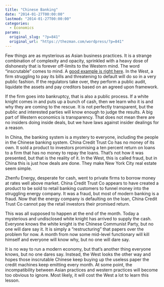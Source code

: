 ```yaml
---
title: "Chinese Banking"
date: "2014-01-27T00:00:00"
lastmod: "2014-01-27T00:00:00"
categories:
  - Economics
params:
  original_slug: "?p=841"
  original_url: "https://thezman.com/wordpress/?p=841"
---
```


Few things are as mysterious as Asian business practices. It is a
strange combination of complexity and opacity, sprinkled with a heavy
dose of dishonesty that is forever off-limits to the Western mind. The
word “inscrutable” comes to mind. A [good example is right
here](http://www.foxbusiness.com/markets/2014/01/27/chinese-trust-lender-will-avert-default-reports/).
In the West, a firm struggling to pay its bills and threatening to
default will do so in a very public fashion. If the regulators take
over, they perform a public audit, liquidate the assets and pay
creditors based on an agreed upon framework.

If the firm goes into bankruptcy, that is also a public process. If a
white knight comes in and puts up a bunch of cash, then we learn who it
is and why they are coming to the rescue. It is not perfectly
transparent, but the public and interested parties will know enough to
judge the results. A big part of Western economics is transparency. That
does not mean there are no insiders doing inside deals, but we have laws
against insider dealings for a reason.

In China, the banking system is a mystery to everyone, including the
people in the Chinese banking system. China Credit Trust Co has no money
of its own. It sold a product to investors promising a ten percent
return on loans to a firm that has no money to repay the loans. That’s
not how it was presented, but that is the reality of it. In the West,
this is called fraud, but in China this is just how deals are done. They
make New York City real estate seem simple.

Zhenfu Energy, desperate for cash, went to private firms to borrow money
at rates well above market. China Credit Trust Co appears to have
created a product to be sold to retail banking customers to funnel money
into the struggling energy company. It was a fraud, but most of modern
banking is a fraud. Now that the energy company is defaulting on the
loan, China Credit Trust Co cannot pay the retail investors their
promised return.

This was all supposed to happen at the end of the month. Today a
mysterious and undisclosed white knight has arrived to supply the cash.
Everyone knows the white knight is the Chinese Communist Party, but no
one will dare say it. It is simply a “restructuring” that papers over
the problem for now. A month from now some mid-level functionary will
kill himself and everyone will know why, but no one will dare say.

It is no way to run a modern economy, but that’s another thing everyone
knows, but no one dares say. Instead, the West looks the other way and
hopes those inscrutable Chinese keep buying up the useless paper the
credit machines keep emitting every month. At some point, the
incompatibility between Asian practices and western practices will
become too obvious to ignore. Most likely, it will cost the West a lot
to learn this lesson.
